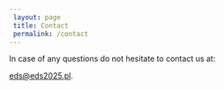 ```yaml
---
 layout: page
 title: Contact
 permalink: /contact
---
```

In case of any questions do not hesitate to contact us at:

eds@eds2025.pl.
<!-- For any questions or concerns, please feel free to contact the EDS 2025 team at TODO. -->